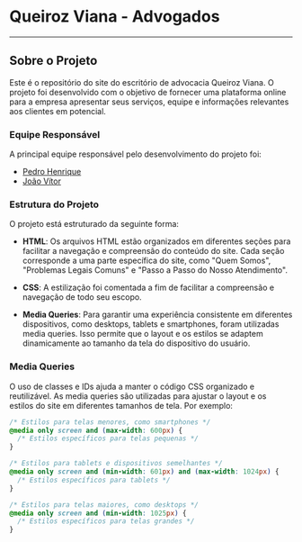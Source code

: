 # Queiroz Viana - Advogados

---

## Sobre o Projeto

Este é o repositório do site do escritório de advocacia Queiroz Viana. O projeto foi desenvolvido com o objetivo de fornecer uma plataforma online para a empresa apresentar seus serviços, equipe e informações relevantes aos clientes em potencial.

### Equipe Responsável

A principal equipe responsável pelo desenvolvimento do projeto foi:

- [Pedro Henrique](https://github.com/PedroHenriqueUNB)
- [João Vítor](https://github.com/Joao2511)

### Estrutura do Projeto

O projeto está estruturado da seguinte forma:

- **HTML**: Os arquivos HTML estão organizados em diferentes seções para facilitar a navegação e compreensão do conteúdo do site. Cada seção corresponde a uma parte específica do site, como "Quem Somos", "Problemas Legais Comuns" e "Passo a Passo do Nosso Atendimento".

- **CSS**: A estilização foi comentada a fim de facilitar a compreensão e navegação de todo seu escopo.

- **Media Queries**: Para garantir uma experiência consistente em diferentes dispositivos, como desktops, tablets e smartphones, foram utilizadas media queries. Isso permite que o layout e os estilos se adaptem dinamicamente ao tamanho da tela do dispositivo do usuário.

### Media Queries

O uso de classes e IDs ajuda a manter o código CSS organizado e reutilizável. As media queries são utilizadas para ajustar o layout e os estilos do site em diferentes tamanhos de tela. Por exemplo:

```css
/* Estilos para telas menores, como smartphones */
@media only screen and (max-width: 600px) {
  /* Estilos específicos para telas pequenas */
}

/* Estilos para tablets e dispositivos semelhantes */
@media only screen and (min-width: 601px) and (max-width: 1024px) {
  /* Estilos específicos para tablets */
}

/* Estilos para telas maiores, como desktops */
@media only screen and (min-width: 1025px) {
  /* Estilos específicos para telas grandes */
}


